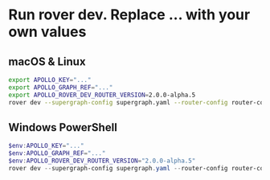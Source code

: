 # Run rover dev. Replace ... with your own values

## macOS & Linux

```sh
export APOLLO_KEY="..."
export APOLLO_GRAPH_REF="..."
export APOLLO_ROVER_DEV_ROUTER_VERSION=2.0.0-alpha.5
rover dev --supergraph-config supergraph.yaml --router-config router-config.yaml
```

## Windows PowerShell

```powershell
$env:APOLLO_KEY="..."
$env:APOLLO_GRAPH_REF="..."
$env:APOLLO_ROVER_DEV_ROUTER_VERSION="2.0.0-alpha.5"
rover dev --supergraph-config supergraph.yaml --router-config router-config.yaml
```
